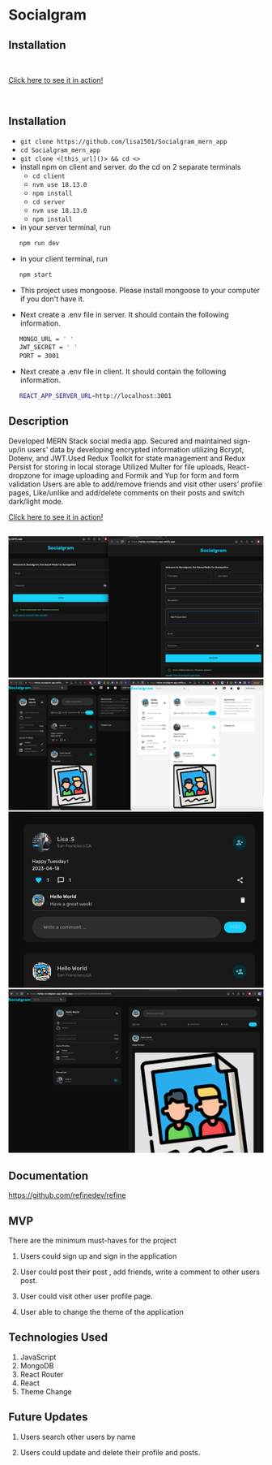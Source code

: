 # Socialgram
## Installation
<br>

[Click here to see it in action!](https://halisa-socialgram-app.netlify.app/)

<br>

## Installation

- `git clone https://github.com/lisa1501/Socialgram_mern_app`
- `cd Socialgram_mern_app`
- `git clone <[this_url]()> && cd <>`
- install npm on client and server. do the cd on 2 separate terminals
  - `cd client`
  - `nvm use 18.13.0`
  - `npm install`
  - `cd server`
  - `nvm use 18.13.0`
  - `npm install`
 - in your server terminal, run
 ```bash
    npm run dev
```
 - in your client terminal, run
 ```bash
    npm start
 ```
- This project uses mongoose. Please install mongoose to your computer if you don't have it.

- Next create a .env file in server. It should contain the following information.
```bash
   MONGO_URL = ' '
   JWT_SECRET = ' '
   PORT = 3001
```
- Next create a .env file in client. It should contain the following information.
```bash
   REACT_APP_SERVER_URL=http://localhost:3001
```

## Description

Developed MERN Stack social media app. Secured and maintained sign-up/in users' data by developing encrypted information utilizing Bcrypt, Dotenv, and JWT.Used Redux Toolkit for state management and Redux Persist for storing in local storage Utilized Multer for file uploads, React-dropzone for image uploading and Formik and Yup for form and form validation Users are able to add/remove friends and visit other users’ profile pages, Like/unlike and add/delete comments on their posts and switch dark/light mode.
<br>

[Click here to see it in action!](https://halisa-socialgram-app.netlify.app)
<br>
## 

![image](https://github.com/lisa1501/Socialgram_mern_app/blob/main/images/signUp:signIn.png)
![image](https://github.com/lisa1501/Socialgram_mern_app/blob/main/images/homepage.png)
![image](https://github.com/lisa1501/Socialgram_mern_app/blob/main/images/comment.png)
![image](https://github.com/lisa1501/Socialgram_mern_app/blob/main/images/profilepage.png)




## Documentation 

https://github.com/refinedev/refine

## MVP

There are the minimum must-haves for the project

1. Users could sign up and sign in the application

2. User could post their post , add friends, write a comment to other users post.

3. User could visit other user profile page.
   
4. User able to change the theme of the application

## Technologies Used

1.  JavaScript
2.  MongoDB
3.  React Router
4.  React
5.  Theme Change 

## Future Updates

1.  Users search other users by name

2.  Users could update and delete their profile and posts.
